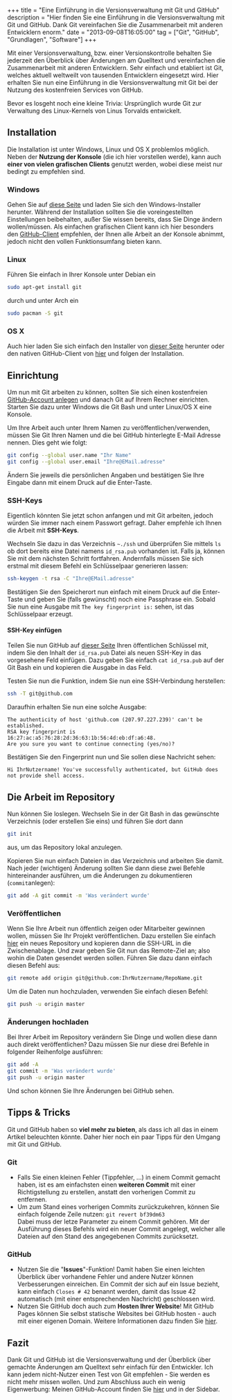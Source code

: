 +++
title       = "Eine Einführung in die Versionsverwaltung mit Git und GitHub"
description = "Hier finden Sie eine Einführung in die Versionsverwaltung mit Git und GitHub. Dank Git vereinfachen Sie die Zusammenarbeit mit anderen Entwicklern enorm."
date        = "2013-09-08T16:05:00"
tag         = ["Git", "GitHub", "Grundlagen", "Software"]
+++

Mit einer Versionsverwaltung, bzw. einer Versionskontrolle behalten Sie jederzeit den Überblick über Änderungen am Quelltext und vereinfachen die Zusammenarbeit mit anderen Entwicklern. Sehr einfach und etabliert ist Git, welches aktuell weltweilt von tausenden Entwicklern eingesetzt wird.
Hier erhalten Sie nun eine Einführung in die Versionsverwaltung mit Git bei der Nutzung des kostenfreien Services von GitHub.

<!--more-->

Bevor es losgeht noch eine kleine Trivia: Ursprünglich wurde Git zur Verwaltung des Linux-Kernels von Linus Torvalds entwickelt.

## Installation
Die Installation ist unter Windows, Linux und OS X problemlos möglich. Neben der **Nutzung der Konsole** (die ich hier vorstellen werde), kann auch **einer von vielen grafischen Clients** genutzt werden, wobei diese meist nur bedingt zu empfehlen sind.

### Windows
Gehen Sie auf [diese Seite](http://git-scm.com/downloads) und laden Sie sich den Windows-Installer herunter. Während der Installation sollten Sie die voreingestellten Einstellungen beibehalten, außer Sie wissen bereits, dass Sie Dinge ändern wollen/müssen. Als einfachen grafischen Client kann ich hier besonders den [GitHub-Client](http://github-windows.s3.amazonaws.com/GitHubSetup.exe) empfehlen, der Ihnen alle Arbeit an der Konsole abnimmt, jedoch nicht den vollen Funktionsumfang bieten kann.

### Linux
Führen Sie einfach in Ihrer Konsole unter Debian ein
```bash
sudo apt-get install git
```
durch und unter Arch ein
```bash
sudo pacman -S git
```

### OS X
Auch hier laden Sie sich einfach den Installer von [dieser Seite](http://git-scm.com/downloads) herunter oder den nativen GitHub-Client von [hier](https://central.github.com/mac/latest) und folgen der Installation.

## Einrichtung
Um nun mit Git arbeiten zu können, sollten Sie sich einen kostenfreien [GitHub-Account anlegen](http://github.com/signup/free) und danach Git auf Ihrem Rechner einrichten. Starten Sie dazu unter Windows die Git Bash und unter Linux/OS X eine Konsole.

Um Ihre Arbeit auch unter Ihrem Namen zu veröffentlichen/verwenden, müssen Sie Git Ihren Namen und die bei GitHub hinterlegte E-Mail Adresse nennen. Dies geht wie folgt:
```bash
git config --global user.name "Ihr Name"
git config --global user.email "Ihre@EMail.adresse"
```
Ändern Sie jeweils die persönlichen Angaben und bestätigen Sie Ihre Eingabe dann mit einem Druck auf die Enter-Taste.

### SSH-Keys
Eigentlich könnten Sie jetzt schon anfangen und mit Git arbeiten, jedoch würden Sie immer nach einem Passwort gefragt. Daher empfehle ich Ihnen die Arbeit mit **SSH-Keys**.

Wechseln Sie dazu in das Verzeichnis `~./ssh` und überprüfen Sie mittels `ls` ob dort bereits eine Datei namens `id_rsa.pub` vorhanden ist. Falls ja, können Sie mit dem nächsten Schritt fortfahren. Andernfalls müssen Sie sich erstmal mit diesem Befehl ein Schlüsselpaar generieren lassen:
```bash
ssh-keygen -t rsa -C "Ihre@EMail.adresse"
```

Bestätigen Sie den Speicherort nun einfach mit einem Druck auf die Enter-Taste und geben Sie (falls gewünscht) noch eine Passphrase ein. Sobald Sie nun eine Ausgabe mit `The key fingerprint is:` sehen, ist das Schlüsselpaar erzeugt.

#### SSH-Key einfügen
Teilen Sie nun GitHub auf [dieser Seite](http://github.com/settings/ssh) Ihren öffentlichen Schlüssel mit, indem Sie den Inhalt der `id_rsa.pub` Datei als neuen SSH-Key in das vorgesehene Feld einfügen. Dazu geben Sie einfach `cat id_rsa.pub` auf der Git Bash ein und kopieren die Ausgabe in das Feld.

Testen Sie nun die Funktion, indem Sie nun eine SSH-Verbindung herstellen:
```bash
ssh -T git@github.com
```

Daraufhin erhalten Sie nun eine solche Ausgabe:
```
The authenticity of host 'github.com (207.97.227.239)' can't be established.
RSA key fingerprint is 16:27:ac:a5:76:28:2d:36:63:1b:56:4d:eb:df:a6:48.
Are you sure you want to continue connecting (yes/no)?
```

Bestätigen Sie den Fingerprint nun und Sie sollen diese Nachricht sehen:
```
Hi IhrNutzername! You've successfully authenticated, but GitHub does not provide shell access.
```

## Die Arbeit im Repository
Nun können Sie loslegen. Wechseln Sie in der Git Bash in das gewünschte Verzeichnis (oder erstellen Sie eins) und führen Sie dort dann
```bash
git init
```
aus, um das Repository lokal anzulegen.

Kopieren Sie nun einfach Dateien in das Verzeichnis und arbeiten Sie damit. Nach jeder (wichtigen) Änderung sollten Sie dann diese zwei Befehle hintereinander ausführen, um die Änderungen zu dokumentieren (`commit`anlegen):
```bash
git add -A git commit -m 'Was verändert wurde'
```

### Veröffentlichen
Wenn Sie Ihre Arbeit nun öffentlich zeigen oder Mitarbeiter gewinnen wollen, müssen Sie Ihr Projekt veröffentlichen. Dazu erstellen Sie einfach [hier](http://github.com/new/) ein neues Repository und kopieren dann die SSH-URL in die Zwischenablage. Und zwar geben Sie Git nun das Remote-Ziel an; also wohin die Daten gesendet werden sollen. Führen Sie dazu dann einfach diesen Befehl aus:
```bash
git remote add origin git@github.com:IhrNutzername/RepoName.git
```

Um die Daten nun hochzuladen, verwenden Sie einfach diesen Befehl:
```bash
git push -u origin master
```

### Änderungen hochladen
Bei Ihrer Arbeit im Repository verändern Sie Dinge und wollen diese dann auch direkt veröffentlichen? Dazu müssen Sie nur diese drei Befehle in folgender Reihenfolge ausführen:
```bash
git add -A
git commit -m 'Was verändert wurde'
git push -u origin master
```

Und schon können Sie Ihre Änderungen bei GitHub sehen.
 
## Tipps & Tricks
Git und GitHub haben so **viel mehr zu bieten**, als dass ich all das in einem Artikel beleuchten könnte. Daher hier noch ein paar Tipps für den Umgang mit Git und GitHub.

### Git
* Falls Sie einen kleinen Fehler (Tippfehler, ...) in einem Commit gemacht haben, ist es am einfachsten einen **weiteren Commit** mit einer Richtigstellung zu erstellen, anstatt den vorherigen Commit zu entfernen.
* Um zum Stand eines vorherigen Commits zurückzukehren, können Sie einfach folgende Zeile nutzen: `git revert bf39dm63`  
Dabei muss der letze Parameter zu einem Commit gehören. Mit der Ausführung dieses Befehls wird ein neuer Commit angelegt, welcher alle Dateien auf den Stand des angegebenen Commits zurücksetzt.

### GitHub
* Nutzen Sie die "**Issues**"-Funktion! Damit haben Sie einen leichten Überblick über vorhandene Fehler und andere Nutzer können Verbesserungen einreichen. Ein Commit der sich auf ein Issue bezieht, kann einfach `Closes # 42` benannt werden, damit das Issue 42 automatisch (mit einer entsprechenden Nachricht) geschlossen wird.
* Nutzen Sie GitHub doch auch zum **Hosten Ihrer Website**! Mit GitHub Pages können Sie selbst statische Websites bei GitHub hosten - auch mit einer eigenen Domain. Weitere Informationen dazu finden Sie [hier](/artikel/websites-kostenfrei-mit-github-pages-hosten/).

## Fazit
Dank Git und GitHub ist die Versionsverwaltung und der Überblick über gemachte Änderungen am Quelltext sehr einfach für den Entwickler. Ich kann jedem nicht-Nutzer einen Test von Git empfehlen - Sie werden es nicht mehr missen wollen. Und zum Abschluss auch ein wenig Eigenwerbung:
Meinen GitHub-Account finden Sie [hier](http://github.com/MarvinMenzerath/) und in der Sidebar.